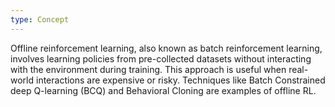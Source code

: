 ```yaml
---
type: Concept
---
```


Offline reinforcement learning, also known as batch reinforcement learning, involves learning policies from pre-collected datasets without interacting with the environment during training. This approach is useful when real-world interactions are expensive or risky. Techniques like Batch Constrained deep Q-learning (BCQ) and Behavioral Cloning are examples of offline RL.